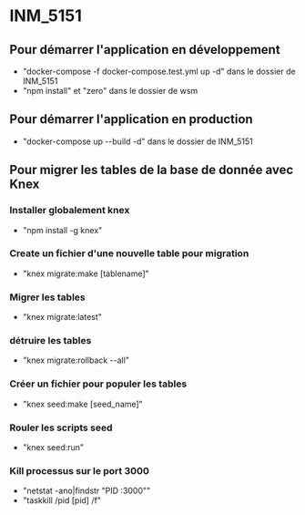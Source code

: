 # INM_5151

## Pour démarrer l'application en développement

- "docker-compose -f docker-compose.test.yml up -d" dans le dossier de INM_5151
- "npm install" et "zero" dans le dossier de wsm

## Pour démarrer l'application en production

- "docker-compose up --build -d" dans le dossier de INM_5151

## Pour migrer les tables de la base de donnée avec Knex

### Installer globalement knex

- "npm install -g knex"

### Create un fichier d'une nouvelle table pour migration

- "knex migrate:make [tablename]"

### Migrer les tables

- "knex migrate:latest"

### détruire les tables

- "knex migrate:rollback --all"

### Créer un fichier pour populer les tables

- "knex seed:make [seed_name]"

### Rouler les scripts seed

- "knex seed:run"

### Kill processus sur le port 3000

- "netstat -ano|findstr "PID :3000""
- "taskkill /pid [pid] /f"
